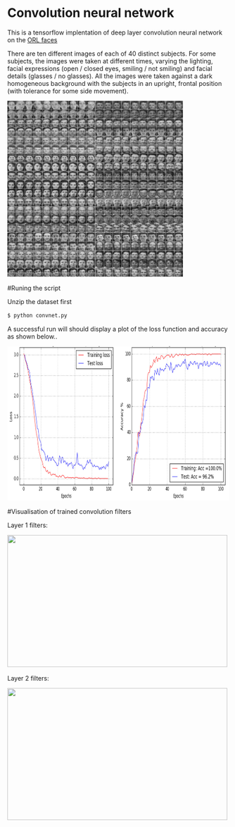 # Convolution neural network

This is a tensorflow implentation of deep layer convolution neural network on the [ORL faces](http://www.cl.cam.ac.uk/research/dtg/attarchive/facedatabase.html)

There are ten different images of each of 40 distinct subjects. For some subjects, the images were taken at different times, varying the lighting, facial expressions (open / closed eyes, smiling / not smiling) and facial details (glasses / no glasses). All the images were taken against a dark homogeneous background with the subjects in an upright, frontal position (with tolerance for some side movement).

<img src="faces.gif" width="400" height="400" />

#Runing the script

Unzip the dataset first 
```sh
$ python convnet.py
```
A successful run will should display a plot of the loss function and accuracy as shown below..

<img src="loss.jpg" width="800" height="350" />


#Visualisation of trained convolution filters


Layer 1 filters:

<img src="layer1_filters.png" width="500" height="300" />



Layer 2 filters:

<img src="layer2_1filters.png" width="500" height="300" />
